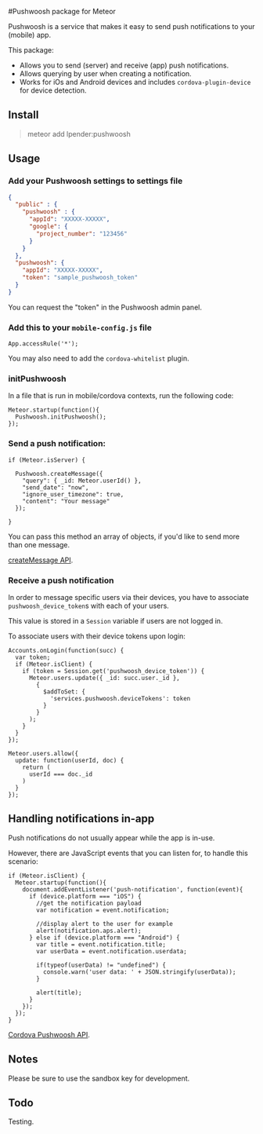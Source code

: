 #Pushwoosh package for Meteor

Pushwoosh is a service that makes it easy to send push notifications to your (mobile) app.

This package:

- Allows you to send (server) and receive (app) push notifications.
- Allows querying by user when creating a notification.
- Works for iOs and Android devices and includes `cordova-plugin-device` for
  device detection.

## Install

> meteor add lpender:pushwoosh

## Usage

### Add your Pushwoosh settings to settings file

```json
{
  "public" : {
    "pushwoosh" : {
      "appId": "XXXXX-XXXXX",
      "google": {
        "project_number": "123456"
      }
    }
  },
  "pushwoosh": {
    "appId": "XXXXX-XXXXX",
    "token": "sample_pushwoosh_token"
  }
}
```

You can request the "token" in the Pushwoosh admin panel.

### Add this to your `mobile-config.js` file

```
App.accessRule('*');
```

You may also need to add the `cordova-whitelist` plugin.

### initPushwoosh

In a file that is run in mobile/cordova contexts, run the following code:

    Meteor.startup(function(){
      Pushwoosh.initPushwoosh();
    });

### Send a push notification:

    if (Meteor.isServer) {

      Pushwoosh.createMessage({
        "query": { _id: Meteor.userId() },
        "send_date": "now",
        "ignore_user_timezone": true,
        "content": "Your message"
      });

    }

You can pass this method an array of objects, if you'd like to send more than
one message.

[createMessage API](https://www.pushwoosh.com/programming-push-notification/pushwoosh-push-notification-remote-api/).

### Receive a push notification

In order to message specific users via their devices, you have to associate
`pushwoosh_device_token`s with each of your users.

This value is stored in a `Session` variable if users are not logged in.

To associate users with their device tokens upon login:

    Accounts.onLogin(function(succ) {
      var token;
      if (Meteor.isClient) {
        if (token = Session.get('pushwoosh_device_token')) {
          Meteor.users.update({ _id: succ.user._id },
            {
              $addToSet: {
                'services.pushwoosh.deviceTokens': token
              }
            }
          );
        }
      }
    });

    Meteor.users.allow({
      update: function(userId, doc) {
        return (
          userId === doc._id
        )
      }
    });

## Handling notifications in-app

Push notifications do not usually appear while the app is in-use.

However, there are JavaScript events that you can listen for, to handle
this scenario:

    if (Meteor.isClient) {
      Meteor.startup(function(){
        document.addEventListener('push-notification', function(event){
          if (device.platform === "iOS") {
            //get the notification payload
            var notification = event.notification;

            //display alert to the user for example
            alert(notification.aps.alert);
          } else if (device.platform === "Android") {
            var title = event.notification.title;
            var userData = event.notification.userdata;

            if(typeof(userData) != "undefined") {
              console.warn('user data: ' + JSON.stringify(userData));
            }

            alert(title);
          }
        });
      });
    }

[Cordova Pushwoosh API](http://docs.pushwoosh.com/docs/cordova-phonegap).

## Notes

Please be sure to use the sandbox key for development.

## Todo

Testing.
